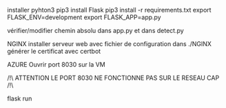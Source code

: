 installer pyhton3
pip3 install Flask
pip3 install -r requirements.txt
export FLASK_ENV=development
export FLASK_APP=app.py

vérifier/modifier chemin absolu dans app.py et dans detect.py

NGINX
installer serveur web avec fichier de configuration dans ./NGINX
générer le certificat avec certbot

AZURE
Ouvrir port 8030 sur la VM

/!\ ATTENTION LE PORT 8030 NE FONCTIONNE PAS SUR LE RESEAU CAP /!\

flask run
